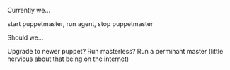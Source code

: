 Currently we...

start puppetmaster, run agent, stop puppetmaster

Should we...

Upgrade to newer puppet?
Run masterless?
Run a perminant master (little nervious about that being on the internet)
